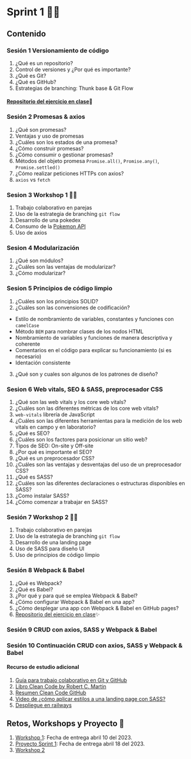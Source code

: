 # Sprint 1 🐱‍💻
## Contenido
### Sesión 1 Versionamiento de código
1. ¿Qué es un repositorio?
2. Control de versiones y ¿Por qué es importante? 
3. ¿Qué es Git?
4. ¿Qué es GitHub?
5. Estrategias de branching: Thunk base & Git Flow
#### [Repositorio del ejercicio en clase](https://github.com/WhitneySt/test-git)👀
### Sesión 2 Promesas & axios
1. ¿Qué son promesas?
2. Ventajas y uso de promesas
3. ¿Cuáles son los estados de una promesa?
4. ¿Cómo construir promesas?
5. ¿Cómo consumir o gestionar promesas?
6. Métodos del objeto promesa `Promise.all()`, `Promise.any()`, `Promise.settled()`
7. ¿Cómo realizar peticiones HTTPs con axios?
8. `axios` vs `fetch`
### Sesion 3 Workshop 1 🐱‍🏍
1. Trabajo colaborativo en parejas
2. Uso de la estrategia de branching `git flow`
3. Desarrollo de una pokedex
4. Consumo de la [Pokemon API](https://pokeapi.co/) 
5. Uso de axios
### Sesion 4 Modularización
1. ¿Qué son módulos?
2. ¿Cuáles son las ventajas de modularizar?
3. ¿Cómo modularizar?
### Sesion 5 Principios de código limpio
1. ¿Cuáles son los principios SOLID?
2. ¿Cuáles son las convensiones de codificación?
  + Estilo de nombramiento de variables, constantes y funciones con `camelCase`
  + Método `BEM` para nombrar clases de los nodos HTML
  + Nombramiento de variables y funciones de manera descriptiva y coherente
  + Comentarios en el código para explicar su funcionamiento (si es necesario)
  + Identación consistente
3. ¿Qué son y cuales son algunos de los patrones de diseño?
### Sesion 6 Web vitals, SEO & SASS, preprocesador CSS
1. ¿Qué son las web vitals y los core web vitals?
2. ¿Cuáles son las diferentes métricas de los core web vitals?
3. `web-vitals` librería de JavaScript 
4. ¿Cuáles son las diferentes herramientas para la medición de los web vitals en campo y en laboratorio?
5. ¿Qué es SEO?
6. ¿Cuáles son los factores para posicionar un sitio web?
7. Tipos de SEO: On-site y Off-site
8. ¿Por qué es importante el SEO?
9. ¿Qué es un preprocesador CSS?
10. ¿Cuáles son las ventajas y desventajas del uso de un preprocesador CSS?
11. ¿Qué es SASS?
12. ¿Cuáles son las diferentes declaraciones o estructuras disponibles en SASS?
13. ¿Como instalar SASS?
14.  ¿Cómo comenzar a trabajar en SASS?
### Sesión 7 Workshop 2 🐱‍🐉
1. Trabajo colaborativo en parejas
2. Uso de la estrategia de branching `git flow`
3. Desarrollo de una landing page
4. Uso de SASS para diseño UI
5. Uso de principios de código limpio
### Sesión 8 Webpack & Babel
1. ¿Qué es Webpack?
2. ¿Qué es Babel?
3. ¿Por qué y para qué se emplea Webpack & Babel?
4. ¿Cómo configurar Webpack & Babel en una app?
5. ¿Cómo desplegar una app con Webpack & Babel en GitHub pages?
6. [Repositorio del ejercicio en clase]()✨
### Sesión 9 CRUD con axios, SASS y Webpack & Babel

### Sesión 10 Continuación CRUD con axios, SASS y Webpack & Babel

#### Recurso de estudio adicional
1. [Guía para trabajo colaborativo en Git y GitHub](https://makaia-my.sharepoint.com/:b:/g/personal/mentoria_bootcamp_makaia_org/EYYhJgmPncdKrspBUsNxBTcB14aXL9BaXikResKRfsiC6Q?e=3MZaQd)
2. [Libro Clean Code by Robert C. Martin](https://ns2.elhacker.net/descargas/manuales/Lenguajes%20de%20Programacion/Codigo%20limpio%20-%20Robert%20Cecil%20Martin.pdf)
3. [Resumen Clean Code GitHub](https://github.com/andersontr15/clean-code-javascript-es#contenido)
4. [Video de ¿cómo aplicar estilos a una landing page con SASS?](https://makaia-my.sharepoint.com/:f:/g/personal/mentoria_bootcamp_makaia_org/EvrNR9y1WopPqiM4g05iuZwB3EMHoR_QfwL9w_bs2uxHbQ?e=VZDa4Y)
5. [Despliegue en railways](https://makaia-my.sharepoint.com/:b:/g/personal/mentoria_bootcamp_makaia_org/Efogqt40p8JFkuxrdHBPZ4kBNq-SYV7GR90lb2OlDXiieg?e=KOM5Al)
## Retos, Workshops y Proyecto 🤖
1. [Workshop 1](https://makaia-my.sharepoint.com/:b:/g/personal/mentoria_bootcamp_makaia_org/EewcXFmP_EhGnEXeUAY2bEMBVAEjW3elbnGn4KRYHSQ8cg?e=ilu5l0): Fecha de entrega abril 10 del 2023.
2. [Proyecto Sprint 1](https://makaia-my.sharepoint.com/:b:/g/personal/mentoria_bootcamp_makaia_org/EQjzEogG3mhNoAZ3GZuuxUoBJingQcM51iN99hnNPA3tLA?e=4hqqAQ): Fecha de entrega abril 18 del 2023.
3. [Workshop 2]()
